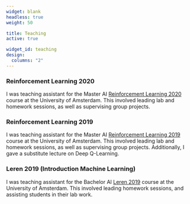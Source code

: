 ```yaml
---
widget: blank
headless: true
weight: 50

title: Teaching
active: true

widget_id: teaching
design:
  columns: "2"
---
```


### **Reinforcement Learning 2020**
I was teaching assistant for the Master AI [Reinforcement Learning 2020](https://studiegids.uva.nl/xmlpages/page/2020-2021/zoek-vak/vak/80040) course at the University of Amsterdam. This involved leading lab and homework sessions, as well as supervising group projects. 
    
### **Reinforcement Learning 2019**
I was teaching assistant for the Master AI [Reinforcement Learning 2019](https://studiegids.uva.nl/xmlpages/page/2019-2020/zoek-vak/vak/73501) course at the University of Amsterdam. This involved leading lab and homework sessions, as well as supervising group projects. Additionally, I gave a substitute lecture on Deep Q-Learning.  
    
### **Leren 2019 (Introduction Machine Learning)**
I was teaching assistant for the Bachelor AI [Leren 2019](https://studiegids.uva.nl/xmlpages/page/2019-2020/zoek-vak/vak/72629) course at the University of Amsterdam. This involved leading homework sessions, and assisting students in their lab work.
